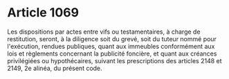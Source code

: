# Article 1069

Les dispositions par actes entre vifs ou testamentaires, à charge de restitution, seront, à la diligence soit du grevé, soit du tuteur nommé pour l'exécution, rendues publiques, quant aux immeubles conformément aux lois et règlements concernant la publicité foncière, et quant aux créances privilégiées ou hypothécaires, suivant les prescriptions des articles 2148 et 2149, 2e alinéa, du présent code.
